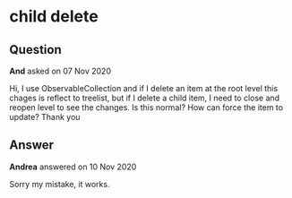 # child delete

## Question

**And** asked on 07 Nov 2020

Hi, I use ObservableCollection and if I delete an item at the root level this chages is reflect to treelist, but if I delete a child item, I need to close and reopen level to see the changes. Is this normal? How can force the item to update? Thank you

## Answer

**Andrea** answered on 10 Nov 2020

Sorry my mistake, it works.
